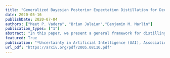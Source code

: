 ```yaml
---
title: "Generalized Bayesian Posterior Expectation Distillation for Deep Neural Networks"
date: 2020-05-16
publishDate: 2020-07-04
authors: ["Meet P. Vadera", "Brian Jalaian","Benjamin M. Marlin"]
publication_types: ["1"]
abstract: "In this paper, we present a general framework for distilling expectations with respect to the Bayesian posterior distribution of a deep neural network classifier, extending prior work on the Bayesian Dark Knowledge framework. The proposed framework takes as input \"teacher\" and student model architectures and a general posterior expectation of interest. The distillation method performs an online compression of the selected posterior expectation using iteratively generated Monte Carlo samples. We focus on the posterior predictive distribution and expected entropy as distillation targets. We investigate several aspects of this framework including the impact of uncertainty and the choice of student model architecture. We study methods for student model architecture search from a speed-storage-accuracy perspective and evaluate down-stream tasks leveraging entropy distillation including uncertainty ranking and out-of-distribution detection."
featured: True
publication: "*Uncertainty in Artificial Intelligence (UAI), Association for Uncertainty in Artificial Intelligence (AUAI)*"
url_pdf: "https://arxiv.org/pdf/2005.08110.pdf"
---
```


